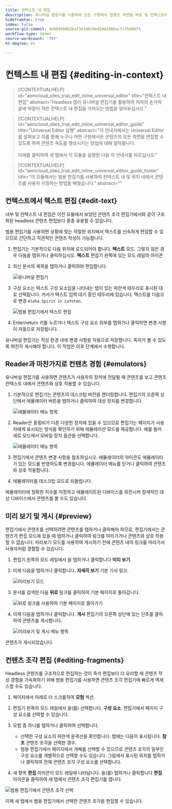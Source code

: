 ```yaml
---
title: 컨텍스트 내 편집
description: 유니버설 편집기를 사용하여 모든 구현에서 콘텐츠 측면을 바로 및 컨텍스트에서 편집할 수 있는 방법을 살펴봅니다.
hidefromtoc: true
index: false
source-git-commit: 4dd0998862baf3e1d0c8ed2d42006acfcf5d0873
workflow-type: tm+mt
source-wordcount: '797'
ht-degree: 6%

---
```



# 컨텍스트 내 편집 {#editing-in-context}

>[!CONTEXTUALHELP]
>id="aemcloud_sites_trial_edit_inline_universal_editor"
>title="컨텍스트 내 편집"
>abstract="Headless 앱이 유니버설 편집기를 활용하여 저자의 손가락 끝에 마찰이 적은 컨텍스트 내 편집을 가져오는 방법을 알아보십시오."

>[!CONTEXTUALHELP]
>id="aemcloud_sites_trial_edit_inline_universal_editor_guide"
>title="Universal Editor 실행"
>abstract="이 안내서에서는 Universal Editor를 살펴보고 이를 통해 누구나 어떤 구현에서든 콘텐츠의 모든 측면을 편집할 수 있도록 하여 콘텐츠 속도를 향상시키는 방법에 대해 알아봅니다.<br><br>아래를 클릭하여 새 탭에서 이 모듈을 실행한 다음 이 안내서를 따르십시오."

>[!CONTEXTUALHELP]
>id="aemcloud_sites_trial_edit_inline_universal_editor_guide_footer"
>title="이 모듈에서는 범용 편집기를 사용하여 컨텍스트 내 및 위치 내에서 콘텐츠를 사용자 지정하는 방법을 배웠습니다."
>abstract=""

## 컨텍스트에서 텍스트 편집 {#edit-text}

내부 및 컨텍스트 내 편집은 이전 모듈에서 보았던 콘텐츠 조각 편집기에서와 같이 구조화된 headless 콘텐츠 편집보다 종종 유용할 수 있습니다.

범용 편집기를 사용하면 상황에 맞는 적절한 위치에서 텍스트를 신속하게 편집할 수 있으므로 간단하고 직관적인 콘텐츠 작성이 가능합니다.

1. 편집기는 기본적으로 다음 위치에 로드되어야 합니다. **텍스트** 모드. 그렇지 않은 경우 다음을 탭하거나 클릭하십시오. **텍스트** 편집기 왼쪽에 있는 모드 레일의 아이콘

1. 최신 문서의 제목을 탭하거나 클릭하여 편집합니다.

   ![유니버설 편집기](assets/do-not-localize/ue-text-mode.png)

1. 구성 요소는 텍스트 구성 요소임을 나타내는 탭이 있는 파란색 테두리로 표시된 대로 선택됩니다. 커서가 텍스트 입력 대기 중인 테두리에 있습니다. 텍스트를 다음으로 변경 `Aloha Spirit in Lofoten`.

   ![범용 편집기에서 텍스트 편집](assets/do-not-localize/ue-edit-text-2.png)

1. Enter/return 키를 누르거나 텍스트 구성 요소 외부를 탭하거나 클릭하면 변경 사항이 자동으로 저장됩니다.

유니버설 편집기는 작성 환경 내에 변경 사항을 자동으로 저장합니다. 독자가 볼 수 있도록 여전히 게시해야 합니다. 이 작업은 이후 단계에서 수행합니다.

## Reader과 마찬가지로 컨텐츠 경험 {#emulators}

유니버설 편집기를 사용하면 콘텐츠가 사용자의 장치에 전달될 때 콘텐츠를 보고 콘텐츠 컨텍스트 내에서 콘텐츠와 상호 작용할 수 있습니다.

1. 기본적으로 편집기는 콘텐츠의 데스크탑 버전을 렌더링합니다. 편집기의 오른쪽 상단에서 에뮬레이터 버튼을 탭하거나 클릭하여 대상 장치를 변경합니다.

   ![에뮬레이터 메뉴 항목](assets/do-not-localize/ue-emulator-1.png)

1. Reader은 종횡비가 다른 다양한 장치에 있을 수 있으므로 편집기는 페이지가 사용자에게 표시되는 방식을 확인하기 위해 에뮬레이션 모드를 제공합니다. 예를 들어 세로 모드에서 모바일 장치 옵션을 선택합니다.

   ![에뮬레이터 메뉴 항목](assets/do-not-localize/ue-emulator-3.png)

1. 편집기에서 콘텐츠 변경 사항을 참조하십시오. 에뮬레이터의 아이콘도 에뮬레이터가 있는 모드를 반영하도록 변경됩니다. 에뮬레이터 메뉴를 닫거나 클릭하여 콘텐츠와 상호 작용합니다.

1. 에뮬레이터를 데스크탑 모드로 되돌립니다.

에뮬레이터에 정확한 치수를 지정하고 에뮬레이트된 디바이스를 회전시켜 잠재적인 대상 디바이스에서 콘텐츠를 볼 수도 있습니다.

## 미리 보기 및 게시 {#preview}

편집기에서 콘텐츠를 선택하려면 콘텐츠를 탭하거나 클릭해야 하므로, 편집기에서는 콘텐츠가 편집 모드에 있을 때 탭하거나 클릭하여 링크를 따라가거나 콘텐츠와 상호 작용할 수 없습니다. 미리보기 모드를 사용하여 게시하기 전에 콘텐츠 내의 링크를 따라가서 사용자처럼 경험할 수 있습니다.

1. 편집기 왼쪽의 모드 레일에서 을 탭하거나 클릭합니다 **미리 보기**.

1. 이제 다음을 탭하거나 클릭합니다. **자세히 보기** 기본 기사 링크.

   ![미리보기 모드](assets/do-not-localize/ue-preview-publish-1.png)

1. 문서를 검색한 다음 **뒤로** 링크를 클릭하여 기본 페이지로 돌아갑니다.

   ![뒤로 링크를 사용하여 기본 페이지로 돌아가기](assets/do-not-localize/ue-preview-publish-3.png)

1. 이제 다음을 탭하거나 클릭합니다. **게시** 편집기의 오른쪽 상단에 있는 단추를 클릭하여 콘텐츠를 게시합니다.

   ![미리보기 및 게시 메뉴 항목](assets/do-not-localize/ue-preview-publish-4.png)

콘텐츠가 게시되었습니다.

## 컨텐츠 조각 편집 {#editing-fragments}

Headless 콘텐츠를 구조적으로 편집하는 것이 즉석 편집보다 더 유리할 때 콘텐츠 작성 경험을 가속화하기 위해 범용 편집기를 사용하면 콘텐츠 조각 편집기에 빠르게 액세스할 수도 있습니다.

1. 페이지에서 아래로 더 스크롤하여 **모험** 섹션.

1. 편집기 왼쪽의 모드 레일에서 을(를) 선택합니다. **구성 요소**. 편집기에서 페이지 구성 요소를 선택할 수 있습니다.

1. 모험 중 하나를 탭하거나 클릭하여 선택합니다.

   * 선택한 구성 요소의 파란색 윤곽선을 확인합니다. 탭에는 다음이 표시됩니다. **참조** 콘텐츠 조각을 선택한 경우.
   * 범용 편집기에서 페이지에서 개체를 선택할 수 있으므로 콘텐츠 조각의 일부인 구성 요소를 개별적으로 선택할 수도 있습니다. 그림에서 표시된 위치를 탭하거나 클릭하여 전체 콘텐츠 조각 구성 요소를 선택합니다.

1. 새 항목 **편집** 아이콘이 모드 레일에 나타납니다. 을(를) 탭하거나 클릭합니다 **편집** 아이콘을 클릭하여 새 탭에서 콘텐츠 조각 편집기를 엽니다.

![범용 편집기에서 콘텐츠 조각 선택](assets/do-not-localize/ue-content-fragments.png)


이제 새 탭에서 범용 편집기에서 선택한 콘텐츠 조각을 편집할 수 있습니다.
